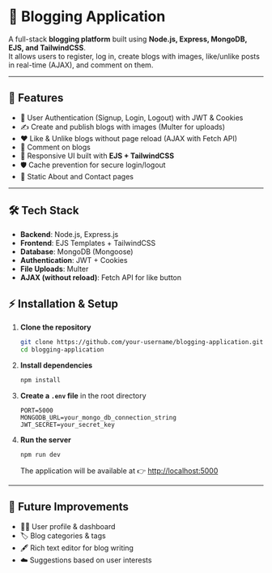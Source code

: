 # 📝 Blogging Application

A full-stack **blogging platform** built using **Node.js, Express, MongoDB, EJS, and TailwindCSS**.  
It allows users to register, log in, create blogs with images, like/unlike posts in real-time (AJAX), and comment on them.  

---

## 🚀 Features
- 🔐 User Authentication (Signup, Login, Logout) with JWT & Cookies  
- ✍️ Create and publish blogs with images (Multer for uploads)  
- ❤️ Like & Unlike blogs without page reload (AJAX with Fetch API)  
- 💬 Comment on blogs  
- 🎨 Responsive UI built with **EJS + TailwindCSS**  
- 🛡️ Cache prevention for secure login/logout  
- 📄 Static About and Contact pages  

---

## 🛠️ Tech Stack
- **Backend**: Node.js, Express.js  
- **Frontend**: EJS Templates + TailwindCSS  
- **Database**: MongoDB (Mongoose)  
- **Authentication**: JWT + Cookies  
- **File Uploads**: Multer  
- **AJAX (without reload)**: Fetch API for like button  


## ⚡ Installation & Setup

1. **Clone the repository**
   ```bash
   git clone https://github.com/your-username/blogging-application.git
   cd blogging-application
   ```

2. **Install dependencies**

   ```bash
   npm install
   ```

3. **Create a `.env` file** in the root directory

   ```env
   PORT=5000
   MONGODB_URL=your_mongo_db_connection_string
   JWT_SECRET=your_secret_key
   ```

4. **Run the server**

   ```bash
   npm run dev
   ```

   The application will be available at 👉 [http://localhost:5000](http://localhost:5000)

---

## 📌 Future Improvements

* 🧑‍💻 User profile & dashboard
* 🏷️ Blog categories & tags
* 🖋️ Rich text editor for blog writing
* ☁️ Suggestions based on user interests

